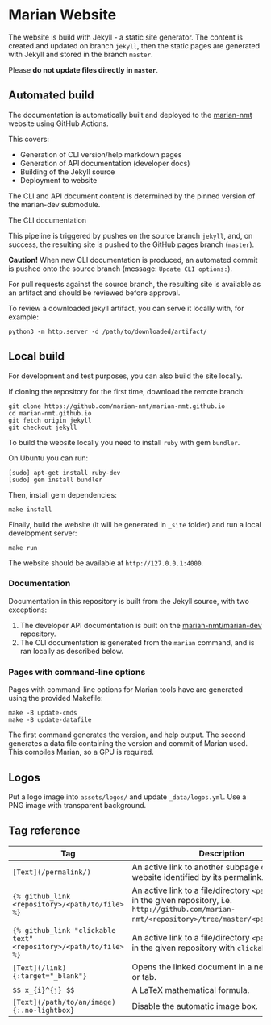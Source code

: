 # Marian Website

The website is build with Jekyll - a static site generator.
The content is created and updated on branch `jekyll`, then the static pages
are generated with Jekyll and stored in the branch `master`.

Please **do not update files directly in `master`**.

## Automated build

The documentation is automatically built and deployed to the [marian-nmt][web]
website using GitHub Actions.

This covers:
  - Generation of CLI version/help markdown pages
  - Generation of API documentation (developer docs)
  - Building of the Jekyll source
  - Deployment to website

The CLI and API document content is determined by the pinned version of the
marian-dev submodule.

The CLI documentation

This pipeline is triggered by pushes on the source branch `jekyll`, and, on
success, the resulting site is pushed to the GitHub pages branch (`master`).

**Caution!** When new CLI documentation is produced, an automated commit is
pushed onto the source branch (message: `Update CLI options:`).
<!--
This is necessary due to the renderedtimestamp of these files being
determined from their last-commit date.
-->

For pull requests against the source branch, the resulting site is available as
an artifact and should be reviewed before approval.

To review a downloaded jekyll artifact, you can serve it locally with, for
example:
```shell
python3 -m http.server -d /path/to/downloaded/artifact/
```


## Local build
For development and test purposes, you can also build the site locally.

If cloning the repository for the first time, download the remote branch:

    git clone https://github.com/marian-nmt/marian-nmt.github.io
    cd marian-nmt.github.io
    git fetch origin jekyll
    git checkout jekyll

To build the website locally you need to install `ruby` with gem `bundler`.

On Ubuntu you can run:
```shell
[sudo] apt-get install ruby-dev
[sudo] gem install bundler
```

Then, install gem dependencies:
```shell
make install
```

Finally, build the website (it will be generated in `_site` folder) and run a
local development server:

```shell
make run
```
The website should be available at `http://127.0.0.1:4000`.

### Documentation
Documentation in this repository is built from the Jekyll source, with two exceptions:
 1. The developer API documentation is built on the [marian-nmt/marian-dev][api_action] repository.
 2. The CLI documentation is generated from the `marian` command, and is ran locally as described below.

### Pages with command-line options

Pages with command-line options for Marian tools have are generated using the provided Makefile:

```shell
make -B update-cmds
make -B update-datafile
```
The first command generates the version, and help output. The second generates a
data file containing the version and commit of Marian used. This compiles
Marian, so a GPU is required.

## Logos

Put a logo image into `assets/logos/` and update `_data/logos.yml`.  Use a PNG
image with transparent background.


## Tag reference

| Tag | Description |
| --- | --- |
| `[Text](/permalink/)` | An active link to another subpage of the website identified by its permalink. |
| `{% github_link <repository>/<path/to/file> %}` | An active link to a file/directory `<path/to/file>` in the given repository, i.e. `http://github.com/marian-nmt/<repository>/tree/master/<path/to/file>`. |
| `{% github_link "clickable text" <repository>/<path/to/file> %}` | An active link to a file/directory `<path/to/file>` in the given repository with `clickable text`. |
| `[Text](/link){:target="_blank"}` | Opens the linked document in a new window or tab. |
| `$$ x_{i}^{j} $$` | A LaTeX mathematical formula. |
| `[Text](/path/to/an/image){:.no-lightbox}` | Disable the automatic image box. |

<!-- Links -->
[web]: htts://marian-nmt.github.io
[api_action]: https://github.com/marian-nmt/marian-dev/actions/workflows/documentation.yml
